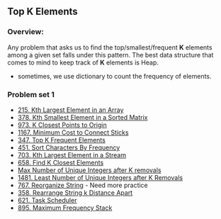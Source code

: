 ## Top K Elements

### **Overview**:  
Any problem that asks us to find the top/smallest/frequent **K** elements among a given set falls under this pattern. The best data structure that comes to mind to keep track of **K** elements is Heap.

+ sometimes, we use dictionary to count the frequency of elements.


### Problem set 1
+ [215. Kth Largest Element in an Array][1]
+ [378. Kth Smallest Element in a Sorted Matrix][2]
+ [973. K Closest Points to Origin][3]
+ [1167. Minimum Cost to Connect Sticks][4]
+ [347. Top K Frequent Elements][5]
+ [451. Sort Characters By Frequency][6]
+ [703. Kth Largest Element in a Stream][7]
+ [658. Find K Closest Elements][8]
+ [Max Number of Unique Integers after K removals][9]
+ [1481. Least Number of Unique Integers after K Removals][10]
+ [767. Reorganize String][11] - Need more practice
+ [358. Rearrange String k Distance Apart][12]
+ [621. Task Scheduler][13]
+ [895. Maximum Frequency Stack][14]



[1]: https://leetcode.com/problems/kth-largest-element-in-an-array/
[2]: https://leetcode.com/problems/kth-smallest-element-in-a-sorted-matrix/
[3]: https://leetcode.com/problems/k-closest-points-to-origin/
[4]: https://leetcode.ca/all/1167.html
[5]: https://leetcode.com/problems/top-k-frequent-elements/
[6]: https://leetcode.com/problems/sort-characters-by-frequency/
[7]: https://leetcode.com/problems/kth-largest-element-in-a-stream/
[8]: https://leetcode.com/problems/find-k-closest-elements/
[9]: https://www.educative.io/courses/grokking-the-coding-interview/gx6oKY8PGYY
[10]: https://leetcode.com/problems/least-number-of-unique-integers-after-k-removals/
[11]: https://leetcode.com/problems/reorganize-string/
[12]: https://leetcode.ca/all/358.html 
[13]: https://leetcode.com/problems/task-scheduler/
[14]: https://leetcode.com/problems/maximum-frequency-stack/